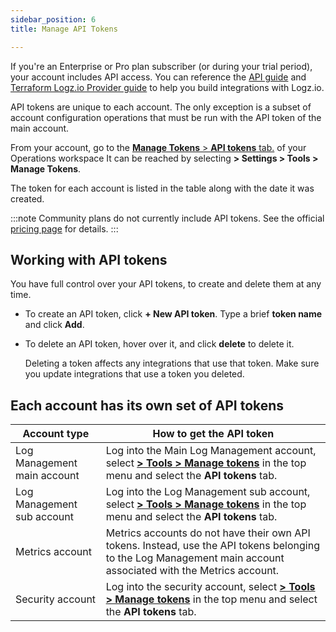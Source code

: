 ```yaml
---
sidebar_position: 6
title: Manage API Tokens

---
```


If you're an Enterprise or Pro plan subscriber (or during your trial period),
your account includes API access. You can reference the [API guide](https://api-docs.logz.io/docs/logz/logz-io-api/) and [Terraform Logz.io Provider guide](https://docs.logz.io/integrations/terraform/) to help you build integrations with Logz.io.

API tokens are unique to each account. The only exception is a subset of account configuration operations that must be run with the API token of the main account.



From your account, go to the <a href="https://app.logz.io/#/dashboard/settings/manage-tokens/api" target ="_blank"> **Manage Tokens** > **API tokens** tab.</a> of your Operations workspace It can be reached by selecting **<i class="li li-gear"></i> > Settings > Tools > Manage Tokens**. 

The token for each account is listed in the table along with the date it was created.

:::note
Community plans do not currently include API tokens. See the official [pricing page](https://logz.io/pricing/) for details.
:::

## Working with API tokens

You have full control over your API tokens, to create and delete them at any time.

* To create an API token, click **+ New API token**. Type a brief **token name** and click **Add**.
* To delete an API token, hover over it, and click **delete** <i class="li li-trash"></i> to delete it.

  Deleting a token affects any integrations that use that token. Make sure you update integrations that use a token you deleted.

## Each account has its own set of API tokens

| Account type | How to get the API token |
|---|---|
| Log Management main account | Log into the Main Log Management account, select [**<i class="li li-gear"></i> > Tools > Manage tokens**](https://app.logz.io/#/dashboard/settings/manage-tokens/api) in the top menu and select the **API tokens** tab. |
| Log Management sub account | Log into the Log Management sub account, select [**<i class="li li-gear"></i> > Tools > Manage tokens**](https://app.logz.io/#/dashboard/settings/manage-tokens/api) in the top menu and select the **API tokens** tab. |
| Metrics account | Metrics accounts do not have their own API tokens. Instead, use the API tokens belonging to the Log Management main account associated with the Metrics account.|
| Security account | Log into the security account, select [**<i class="li li-gear"></i> > Tools > Manage tokens**](https://app.logz.io/#/dashboard/settings/manage-tokens/api) in the top menu and select the **API tokens** tab. |

